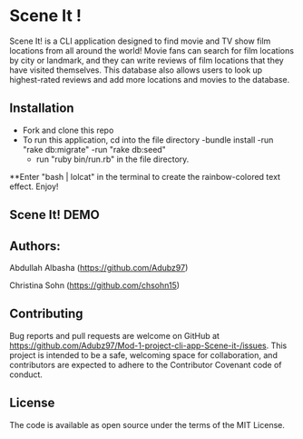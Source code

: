 
# Scene It !


Scene It! is a CLI application designed to find movie and TV show film locations from all around the world! Movie fans can search for film locations by city or landmark, and they can write reviews of film locations that they have visited themselves. This database also allows users to look up highest-rated reviews and add more locations and movies to the database. 


## Installation

- Fork and clone this repo
- To run this application, cd into the file directory
  -bundle install
  -run "rake db:migrate"
  -run "rake db:seed" 
  - run "ruby bin/run.rb" in the file directory.
  
**Enter "bash | lolcat" in the terminal to create the rainbow-colored text effect. Enjoy!

## Scene It! DEMO


## Authors: 
Abdullah Albasha (https://github.com/Adubz97)

Christina Sohn (https://github.com/chsohn15)

## Contributing
Bug reports and pull requests are welcome on GitHub at https://github.com/Adubz97/Mod-1-project-cli-app-Scene-it-/issues. This project is intended to be a safe, welcoming space for collaboration, and contributors are expected to adhere to the Contributor Covenant code of conduct.

## License 
The code is available as open source under the terms of the MIT License.
